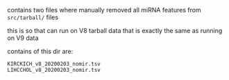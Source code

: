 contains two files where manually removed all miRNA features from `src/tarball/` files

this is so that can run on V8 tarball data that is exactly the same as running on V9 data

contains of this dir are:

```
KIRCKICH_v8_20200203_nomir.tsv
LIHCCHOL_v8_20200203_nomir.tsv
```
